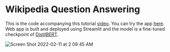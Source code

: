 # Wikipedia Question Answering
This is the code accompanying this tutorial [video](https://youtu.be/wVF0-ZalYmk). You can try the app [here](https://share.streamlit.io/alesee/demo_qa_app/app.py). Web app is built and deployed using Streamlit and the model is a fine-tuned checkpoint of [DistilBERT](https://huggingface.co/distilbert-base-uncased-distilled-squad).

![Screen Shot 2022-02-11 at 2 09 45 AM](https://user-images.githubusercontent.com/24426271/153550600-f5d75246-c43b-4db2-9781-ef75624d9a4b.png)

